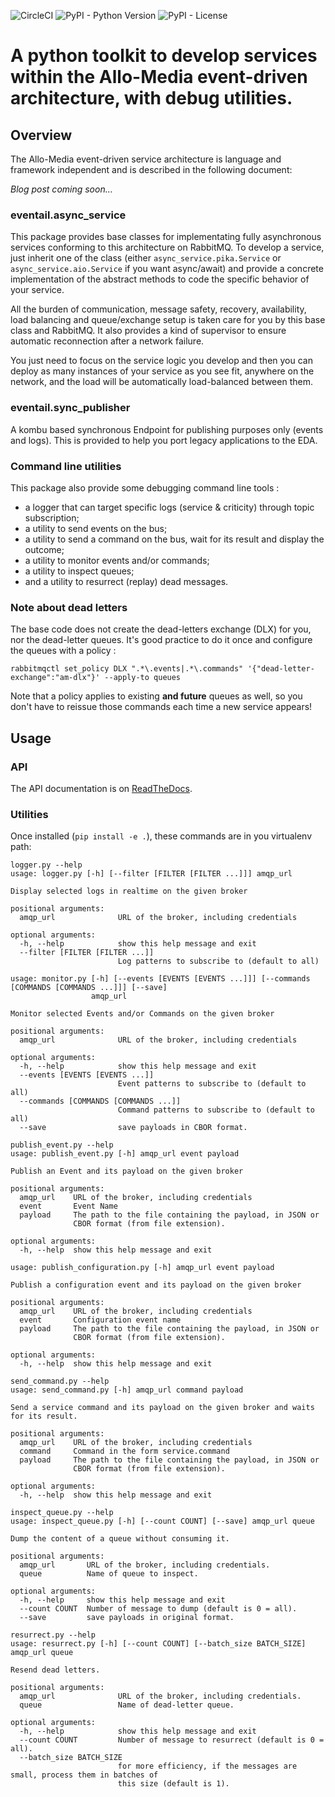 ![CircleCI](https://img.shields.io/circleci/build/github/allo-media/eventail)
![PyPI - Python Version](https://img.shields.io/pypi/pyversions/eventail)
![PyPI - License](https://img.shields.io/pypi/l/eventail)

# A python toolkit to develop services within the Allo-Media event-driven architecture, with debug utilities.

## Overview

The Allo-Media event-driven service architecture is language and framework independent and is described in the following document:

*Blog post coming soon…*

### eventail.async_service

This package provides base classes for implementating fully asynchronous services conforming to this architecture on RabbitMQ.
To develop a service, just inherit one of the class (either `async_service.pika.Service` or `async_service.aio.Service` if you want async/await) and provide a concrete implementation of the abstract methods to code the specific behavior of your service.

All the burden of communication, message safety, recovery, availability, load balancing and queue/exchange setup is taken care for you by this base class and RabbitMQ. It also provides a kind of supervisor to ensure automatic reconnection after a network failure.

You just need to focus on the service logic you develop and then you can deploy as many instances of your service as you see fit, anywhere on the network, and the load will be automatically load-balanced between them.

### eventail.sync_publisher

A kombu based synchronous Endpoint for publishing purposes only (events and logs). This is provided to help you port legacy applications to the EDA.

### Command line utilities

This package also provide some debugging command line tools :

 - a logger that can target specific logs (service & criticity) through topic subscription;
 - a utility to send events on the bus;
 - a utility to send a command on the bus, wait for its result and display the outcome;
 - a utility to monitor events and/or commands;
 - a utility to inspect queues;
 - and a utility to resurrect (replay) dead messages.

### Note about dead letters

The base code  does not create the dead-letters exchange (DLX) for you, nor the dead-letter queues. It's good practice to do it once and configure the queues with a policy :

```
rabbitmqctl set_policy DLX ".*\.events|.*\.commands" '{"dead-letter-exchange":"am-dlx"}' --apply-to queues
```

Note that a policy applies to existing **and future** queues as well, so you don't have to reissue those commands each time a new service appears!

## Usage


### API

The API documentation is on [ReadTheDocs](https://eventail.readthedocs.io/).


### Utilities

Once installed (`pip install -e .`), these commands are in you virtualenv path:

```
logger.py --help
usage: logger.py [-h] [--filter [FILTER [FILTER ...]]] amqp_url

Display selected logs in realtime on the given broker

positional arguments:
  amqp_url              URL of the broker, including credentials

optional arguments:
  -h, --help            show this help message and exit
  --filter [FILTER [FILTER ...]]
                        Log patterns to subscribe to (default to all)
```

```
usage: monitor.py [-h] [--events [EVENTS [EVENTS ...]]] [--commands [COMMANDS [COMMANDS ...]]] [--save]
                  amqp_url

Monitor selected Events and/or Commands on the given broker

positional arguments:
  amqp_url              URL of the broker, including credentials

optional arguments:
  -h, --help            show this help message and exit
  --events [EVENTS [EVENTS ...]]
                        Event patterns to subscribe to (default to all)
  --commands [COMMANDS [COMMANDS ...]]
                        Command patterns to subscribe to (default to all)
  --save                save payloads in CBOR format.

```

```
publish_event.py --help
usage: publish_event.py [-h] amqp_url event payload

Publish an Event and its payload on the given broker

positional arguments:
  amqp_url    URL of the broker, including credentials
  event       Event Name
  payload     The path to the file containing the payload, in JSON or
              CBOR format (from file extension).

optional arguments:
  -h, --help  show this help message and exit
```

```
usage: publish_configuration.py [-h] amqp_url event payload

Publish a configuration event and its payload on the given broker

positional arguments:
  amqp_url    URL of the broker, including credentials
  event       Configuration event name
  payload     The path to the file containing the payload, in JSON or
              CBOR format (from file extension).

optional arguments:
  -h, --help  show this help message and exit
```

```
send_command.py --help
usage: send_command.py [-h] amqp_url command payload

Send a service command and its payload on the given broker and waits for its result.

positional arguments:
  amqp_url    URL of the broker, including credentials
  command     Command in the form service.command
  payload     The path to the file containing the payload, in JSON or
              CBOR format (from file extension).

optional arguments:
  -h, --help  show this help message and exit
```

```
inspect_queue.py --help
usage: inspect_queue.py [-h] [--count COUNT] [--save] amqp_url queue

Dump the content of a queue without consuming it.

positional arguments:
  amqp_url       URL of the broker, including credentials.
  queue          Name of queue to inspect.

optional arguments:
  -h, --help     show this help message and exit
  --count COUNT  Number of message to dump (default is 0 = all).
  --save         save payloads in original format.
```

```
resurrect.py --help
usage: resurrect.py [-h] [--count COUNT] [--batch_size BATCH_SIZE] amqp_url queue

Resend dead letters.

positional arguments:
  amqp_url              URL of the broker, including credentials.
  queue                 Name of dead-letter queue.

optional arguments:
  -h, --help            show this help message and exit
  --count COUNT         Number of message to resurrect (default is 0 = all).
  --batch_size BATCH_SIZE
                        for more efficiency, if the messages are small, process them in batches of
                        this size (default is 1).

```

